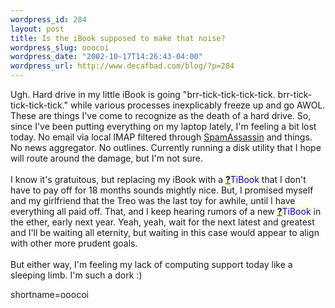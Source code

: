 ```yaml
--- 
wordpress_id: 284
layout: post
title: Is the iBook supposed to make that noise?
wordpress_slug: ooocoi
wordpress_date: "2002-10-17T14:26:43-04:00"
wordpress_url: http://www.decafbad.com/blog/?p=284
---
```

Ugh.  Hard drive in my little iBook is going "brr-tick-tick-tick-tick.  brr-tick-tick-tick-tick." while various processes inexplicably freeze up and go AWOL.  These are things I've come to recognize as the death of a hard drive.  So, since I've been putting everything on my laptop lately, I'm feeling a bit lost today.  No email via local IMAP filtered through <a href="http://www.decafbad.com/twiki/bin/view/Main/SpamAssassin">SpamAssassin</a> and things.  No news aggregator.  No outlines.  Currently running a disk utility that I hope will route around the damage, but I'm not sure.
<br /><br />
I know it's gratuitous, but replacing my iBook with a <span style='background : #FFFFCE;'><a href="http://www.decafbad.com/twiki/bin/edit/Main/TiBook?topicparent=Main.FilterData"><b>?</b></a><font color="#0000FF">TiBook</font></span> that I don't have to pay off for 18 months sounds mightly nice.  But, I promised myself and my girlfriend that the Treo was the last toy for awhile, until I have everything all paid off.  That, and I keep hearing rumors of a new <span style='background : #FFFFCE;'><a href="http://www.decafbad.com/twiki/bin/edit/Main/TiBook?topicparent=Main.FilterData"><b>?</b></a><font color="#0000FF">TiBook</font></span> in the ether, early next year.  Yeah, yeah, wait for the next latest and greatest and I'll be waiting all eternity, but waiting in this case would appear to align with other more prudent goals.
<br /><br />
But either way, I'm feeling my lack of computing support today like a sleeping limb.  I'm such a dork :)
<!--more-->
shortname=ooocoi
